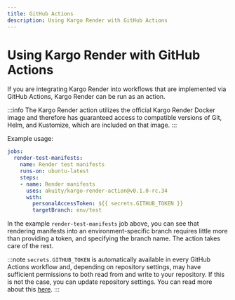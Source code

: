 ```yaml
---
title: GitHub Actions
description: Using Kargo Render with GitHub Actions
---
```


# Using Kargo Render with GitHub Actions

If you are integrating Kargo Render into workflows that are implemented via
GitHub Actions, Kargo Render can be run as an action.

:::info
The Kargo Render action utilizes the official Kargo Render Docker image and
therefore has guaranteed access to compatible versions of
Git, Helm, and Kustomize, which are included on that image.
:::

Example usage:

```yaml
jobs:
  render-test-manifests:
    name: Render test manifests
    runs-on: ubuntu-latest
    steps:
    - name: Render manifests
      uses: akuity/kargo-render-action@v0.1.0-rc.34
      with:
        personalAccessToken: ${{ secrets.GITHUB_TOKEN }}
        targetBranch: env/test
```

In the example `render-test-manifests` job above, you can see that rendering
manifests into an environment-specific branch requires little more than
providing a token, and specifying the branch name. The action takes care of the
rest.

:::note
`secrets.GITHUB_TOKEN` is automatically available in every GitHub Actions
workflow and, depending on repository settings, may have sufficient permissions
to both read from and write to your repository. If this is not the case, you can
update repository settings. You can read more about this
[here](https://docs.github.com/en/actions/security-guides/automatic-token-authentication#permissions-for-the-github_token).
:::
